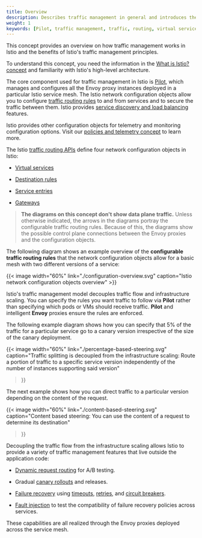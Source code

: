 ```yaml
---
title: Overview
description: Describes traffic management in general and introduces the other sections.
weight: 1
keywords: [Pilot, traffic management, traffic, routing, virtual services, service entries, destination rules, gateways]
---
```


This concept provides an overview on how traffic management works in Istio and
the benefits of Istio's traffic management principles.

To understand this concept, you need the information in the [What is Istio? concept](/docs/concepts/what-is-istio/)
and familiarity with Istio's high-level architecture.

The core component used for traffic management in Istio is [Pilot](../pilot),
which manages and configures all the Envoy proxy instances deployed in a
particular Istio service mesh. The Istio network configuration objects allow
you to configure [traffic routing rules](../routing-rules) to and from services
and to secure the traffic between them. Istio provides
[service discovery and load balancing](../load-balancing) features.

Istio provides other configuration objects for telemetry and monitoring
configuration options. Visit our [policies and telemetry concept](/docs/concepts/policies-and-telemetry/)
to learn more.

The Istio [traffic routing APIs](/docs/reference/config/istio.networking.v1alpha3/)
define four network configuration objects in Istio:

* [Virtual services](../virtual-services)

* [Destination rules](../destination-rules)

* [Service entries](../service-entries)

* [Gateways](../gateways)

> **The diagrams on this concept don't show data plane traffic.** Unless
> otherwise indicated, the arrows in the diagrams portray the configurable
> traffic routing rules. Because of this, the diagrams show the possible
> control plane connections between the Envoy proxies and the configuration
> objects.

The following diagram shows an example overview of the **configurable traffic
routing rules** that the network configuration objects allow for a basic mesh
with two different versions of a service:

{{< image width="60%"
    link="./configuration-overview.svg"
    caption="Istio network configuration objects overview"
    >}}

Istio's traffic management model decouples traffic flow and infrastructure
scaling. You can specify the rules you want traffic to follow via **Pilot**
rather than specifying which pods or VMs should receive traffic. **Pilot** and
intelligent **Envoy** proxies ensure the rules are enforced.

The following example diagram shows how you can specify that 5% of the traffic
for a particular service go to a canary version irrespective of the size of
the canary deployment.

{{< image width="60%"
  link="./percentage-based-steering.svg"
  caption="Traffic splitting is decoupled from the infrastructure scaling: Route a portion of traffic to a specific service version independently of the number of instances supporting said version"
  >}}

The next example shows how you can direct traffic to a particular version
depending on the content of the request.

{{< image width="60%"
link="./content-based-steering.svg"
caption="Content based steering: You can use the content of a request to determine its destination"
>}}

Decoupling the traffic flow from the infrastructure scaling allows Istio
to provide a variety of traffic management features that live outside the
application code:

* [Dynamic request routing](../routing-rules) for A/B testing.

* Gradual [canary rollouts](../traffic-routing/#canary) and releases.

* [Failure recovery](../failures) using [timeouts](../failures/#timeouts),
  [retries](../failures/#retries), and [circuit breakers](../failures/#circuit).

* [Fault injection](../failures/#fault-injection) to test the compatibility
  of failure recovery policies across services.

These capabilities are all realized through the Envoy proxies deployed
across the service mesh.
